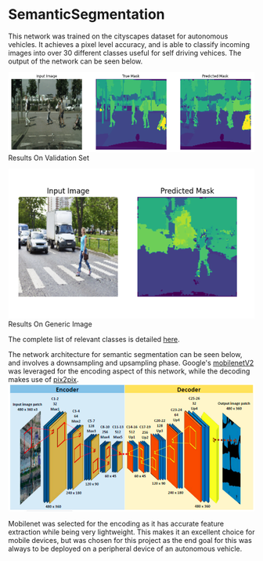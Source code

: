 # SemanticSegmentation
This network was trained on the cityscapes dataset for autonomous vehicles. It achieves a pixel level accuracy, and is able to classify incoming images into over 30 different classes useful for self driving vehices. The output of the network can be seen below.

![](/Images/Results_Validation.png)
Results On Validation Set

![](/Images/Results_Generic.png)
Results On Generic Image

The complete list of relevant classes is detailed [here](https://github.com/mcordts/cityscapesScripts/blob/master/cityscapesscripts/helpers/labels.py).

The network architecture for semantic segmentation can be seen below, and involves a downsampling and upsampling phase. Google's [mobilenetV2](https://arxiv.org/abs/1801.04381) was leveraged for the encoding aspect of this network, while the decoding makes use of [pix2pix](https://phillipi.github.io/pix2pix/). 
![](/Images/NetworkOverview.png)

Mobilenet was selected for the encoding as it has accurate feature extraction while being very lightweight. This makes it an excellent choice for mobile devices, but was chosen for this project as the end goal for this was always to be deployed on a peripheral device of an autonomous vehicle.
